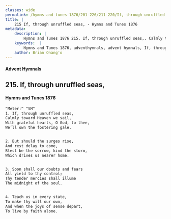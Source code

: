 ```yaml
---
classes: wide
permalink: /hymns-and-tunes-1876/201-226/211-220/If,-through-unruffled-seas,/
title: |
    215 If, through unruffled seas, - Hymns and Tunes 1876
metadata:
    description: |
        Hymns and Tunes 1876 215. If, through unruffled seas,. Calmly toward Heaven we sail, With grateful hearts, O God, to thee, We’ll own the fostering gale. 
    keywords:  |
        Hymns and Tunes 1876, adventhymnals, advent hymnals, If, through unruffled seas,, Calmly toward Heaven we sail,, 
    author: Brian Onang'o
---
```


#### Advent Hymnals
## 215. If, through unruffled seas,
####  Hymns and Tunes 1876

```txt
^Meter:^ ^SM^
1. If, through unruffled seas,
Calmly toward Heaven we sail,
With grateful hearts, O God, to thee,
We’ll own the fostering gale.


2. But should the surges rise,
And rest delay to come,
Blest be the sorrow, kind the storm,
Which drives us nearer home.


3. Soon shall our doubts and fears
All yield to thy control;
Thy tender mercies shall illume
The midnight of the soul.


4. Teach us in every state,
To make thy will our own,
And when the joys of sense depart,
To live by faith alone.
```
